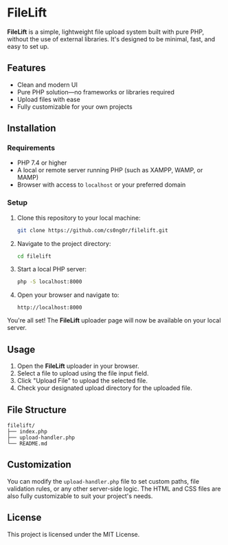# FileLift

**FileLift** is a simple, lightweight file upload system built with pure PHP, without the use of external libraries. It's designed to be minimal, fast, and easy to set up.

## Features

- Clean and modern UI
- Pure PHP solution—no frameworks or libraries required
- Upload files with ease
- Fully customizable for your own projects

## Installation

### Requirements

- PHP 7.4 or higher
- A local or remote server running PHP (such as XAMPP, WAMP, or MAMP)
- Browser with access to `localhost` or your preferred domain

### Setup

1. Clone this repository to your local machine:

   ```bash
   git clone https://github.com/cs0ng0r/filelift.git
   ```

2. Navigate to the project directory:

   ```bash
   cd filelift
   ```

3. Start a local PHP server:

   ```bash
   php -S localhost:8000
   ```

4. Open your browser and navigate to:
   ```
   http://localhost:8000
   ```

You're all set! The **FileLift** uploader page will now be available on your local server.

## Usage

1. Open the **FileLift** uploader in your browser.
2. Select a file to upload using the file input field.
3. Click "Upload File" to upload the selected file.
4. Check your designated upload directory for the uploaded file.

## File Structure

```
filelift/
├── index.php
├── upload-handler.php
└── README.md
```

## Customization

You can modify the `upload-handler.php` file to set custom paths, file validation rules, or any other server-side logic. The HTML and CSS files are also fully customizable to suit your project's needs.

## License

This project is licensed under the MIT License.
